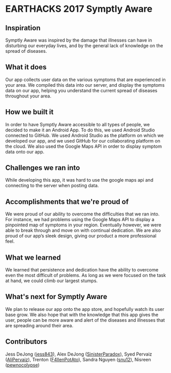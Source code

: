 # EARTHACKS 2017 Symptly Aware
## Inspiration

Symptly Aware was inspired by the damage that illnesses can have in disturbing our everyday lives, and by the general lack of knowledge on the spread of diseases.
## What it does
Our app collects user data on the various symptoms that are experienced in your area. We compiled this data into our server, and display the symptoms data on our app, helping you understand the current spread of diseases throughout your area.

## How we built it
In order to have Symptly Aware accessible to all types of people, we decided to make it an Android App. 
To do this, we used Android Studio connected to GitHub. We used Android Studio as the platform on which we developed our app, and we used GitHub for our collaborating platform on the cloud. We also used the Google Maps API in order to display symptom data onto our app.

## Challenges we ran into
While developing this app, it was hard to use the google maps api and connecting to the server when posting data.

## Accomplishments that we're proud of
We were proud of our ability to overcome the difficulties that we ran into. For instance, we had problems using the Google Maps API to display a pinpointed map of symptoms in your region. Eventually however, we were able to break through and move on with continual dedication. We are also proud of our app’s sleek design, giving our product a more professional feel.

## What we learned
We learned that persistence and dedication have the ability to overcome even the most difficult of problems. As long as we were focused on the task at hand, we could climb our largest stumps.

## What's next for Symptly Aware
We plan to release our app onto the app store, and hopefully watch its user base grow. We also hope that with the knowledge that this app gives the user, people can be more aware and alert of the diseases and illnesses that are spreading around their area.

## Contributors
Jess DeJong ([jess843](https://github.com/jess843)), Alex DeJong ([SinisterParadox](https://github.com/SinisterParadox)), Syed Pervaiz ([AliPervaiz](https://github.com/AliPervaiz)), Trenton ([F4llenPotAto](https://github.com/F4llenPotAto)), Sandra Nguyen ([snu12](https://github.com/snu12)), Nisreen ([pewnocolypse](https://github.com/pewnocolypse))
